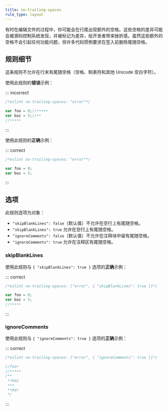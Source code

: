 ```yaml
---
title: no-trailing-spaces
rule_type: layout
---
```


有时在编辑文件的过程中，你可能会在行尾出现额外的空格。这些空格的差异可能会被源码控制系统发现，并被标记为差异，给开发者带来挫折感。虽然这些额外的空格不会引起任何功能问题，但许多代码惯例要求在签入前删除尾随空格。

## 规则细节

这条规则不允许在行末有尾随空格（空格、制表符和其他 Unicode 空白字符）。

使用此规则的**错误**示例：

::: incorrect

```js
/*eslint no-trailing-spaces: "error"*/

var foo = 0;//•••••
var baz = 5;//••
//•••••
```

:::

使用此规则的**正确**示例：

::: correct

```js
/*eslint no-trailing-spaces: "error"*/

var foo = 0;
var baz = 5;
```

:::

## 选项

此规则选项为对象：

* `"skipBlankLines": false`（默认值）不允许在空行上有尾随空格。
* `"skipBlankLines": true` 允许在空行上有尾随空格。
* `"ignoreComments": false`（默认值）不允许在注释块中留有尾随空格。
* `"ignoreComments": true` 允许在注释区有尾随空格。

### skipBlankLines

使用此规则与 `{ "skipBlankLines": true }` 选项的**正确**示例：

::: correct

```js
/*eslint no-trailing-spaces: ["error", { "skipBlankLines": true }]*/

var foo = 0;
var baz = 5;
//•••••
```

:::

### ignoreComments

使用此规则与 `{ "ignoreComments": true }` 选项的**正确**示例：

::: correct

```js
/*eslint no-trailing-spaces: ["error", { "ignoreComments": true }]*/

//foo•
//•••••
/**
 *•baz
 *••
 *•bar
 */
```

:::
